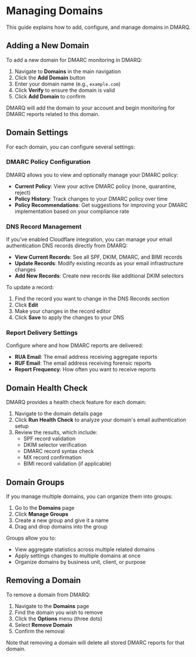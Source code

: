 # Managing Domains

This guide explains how to add, configure, and manage domains in DMARQ.

## Adding a New Domain

To add a new domain for DMARC monitoring in DMARQ:

1. Navigate to **Domains** in the main navigation
2. Click the **Add Domain** button
3. Enter your domain name (e.g., `example.com`)
4. Click **Verify** to ensure the domain is valid
5. Click **Add Domain** to confirm

DMARQ will add the domain to your account and begin monitoring for DMARC reports related to this domain.

## Domain Settings

For each domain, you can configure several settings:

### DMARC Policy Configuration

DMARQ allows you to view and optionally manage your DMARC policy:

- **Current Policy**: View your active DMARC policy (none, quarantine, reject)
- **Policy History**: Track changes to your DMARC policy over time
- **Policy Recommendations**: Get suggestions for improving your DMARC implementation based on your compliance rate

### DNS Record Management

If you've enabled Cloudflare integration, you can manage your email authentication DNS records directly from DMARQ:

- **View Current Records**: See all SPF, DKIM, DMARC, and BIMI records
- **Update Records**: Modify existing records as your email infrastructure changes
- **Add New Records**: Create new records like additional DKIM selectors

To update a record:

1. Find the record you want to change in the DNS Records section
2. Click **Edit**
3. Make your changes in the record editor
4. Click **Save** to apply the changes to your DNS

### Report Delivery Settings

Configure where and how DMARC reports are delivered:

- **RUA Email**: The email address receiving aggregate reports
- **RUF Email**: The email address receiving forensic reports
- **Report Frequency**: How often you want to receive reports

## Domain Health Check

DMARQ provides a health check feature for each domain:

1. Navigate to the domain details page
2. Click **Run Health Check** to analyze your domain's email authentication setup
3. Review the results, which include:
   - SPF record validation
   - DKIM selector verification
   - DMARC record syntax check
   - MX record confirmation
   - BIMI record validation (if applicable)

## Domain Groups

If you manage multiple domains, you can organize them into groups:

1. Go to the **Domains** page
2. Click **Manage Groups**
3. Create a new group and give it a name
4. Drag and drop domains into the group

Groups allow you to:
- View aggregate statistics across multiple related domains
- Apply settings changes to multiple domains at once
- Organize domains by business unit, client, or purpose

## Removing a Domain

To remove a domain from DMARQ:

1. Navigate to the **Domains** page
2. Find the domain you wish to remove
3. Click the **Options** menu (three dots)
4. Select **Remove Domain**
5. Confirm the removal

Note that removing a domain will delete all stored DMARC reports for that domain.